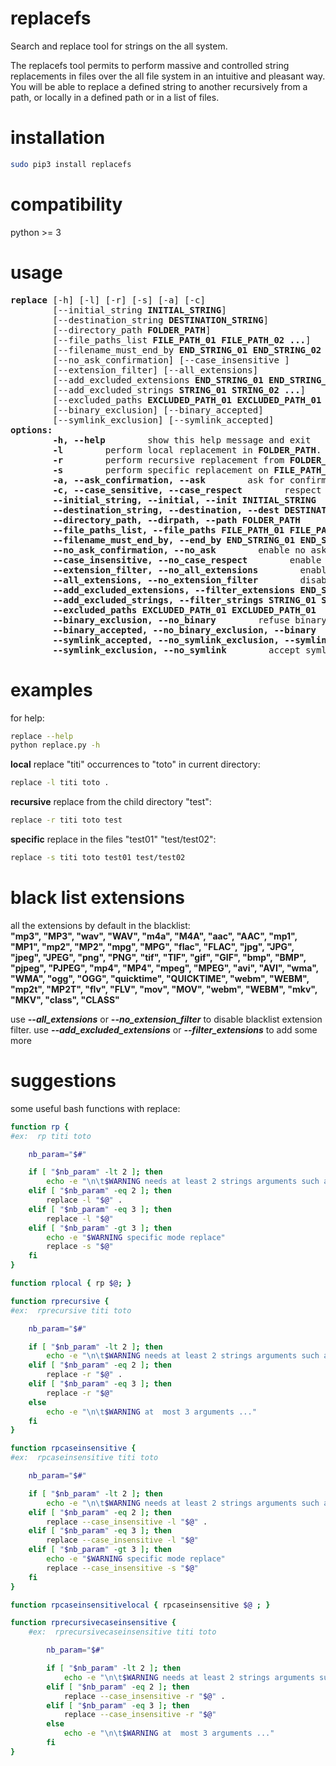 # replacefs
Search and replace tool for strings on the all system.

The replacefs tool permits to perform massive and controlled string replacements in files over the all file system in an intuitive and pleasant way. You will be able to replace a defined string to another recursively from a path, or locally in a defined path or in a list of files.

# installation
```sh
sudo pip3 install replacefs
```

# compatibility
python >= 3

# usage
<pre>
<b>replace</b> [-h] [-l] [-r] [-s] [-a] [-c]
        [--initial_string <b>INITIAL_STRING</b>]
        [--destination_string <b>DESTINATION_STRING</b>]
        [--directory_path <b>FOLDER_PATH</b>]
        [--file_paths_list <b>FILE_PATH_01 FILE_PATH_02 ...</b>]
        [--filename_must_end_by <b>END_STRING_01 END_STRING_02 ...</b>]
        [--no_ask_confirmation] [--case_insensitive ]
        [--extension_filter] [--all_extensions]
        [--add_excluded_extensions <b>END_STRING_01 END_STRING_02 ...</b>]
        [--add_excluded_strings <b>STRING_01 STRING_02 ...</b>]
        [--excluded_paths <b>EXCLUDED_PATH_01 EXCLUDED_PATH_01 ...</b>]
        [--binary_exclusion] [--binary_accepted]
        [--symlink_exclusion] [--symlink_accepted]
<b>options:</b>
<!-- -->        <b>-h, --help</b>        show this help message and exit
<!-- -->        <b>-l</b>        perform local replacement in <b>FOLDER_PATH</b>. Enabled by default
<!-- -->        <b>-r</b>        perform recursive replacement from <b>FOLDER_PATH</b>
<!-- -->        <b>-s</b>        perform specific replacement on <b>FILE_PATH_01 FILE_PATH_02</b> given by --list_files_paths_to_apply
<!-- -->        <b>-a, --ask_confirmation, --ask</b>        ask for confirmation to perform replacement at any <b>INITIAL_STRING</b> occurrence. Enabled by default
<!-- -->        <b>-c, --case_sensitive, --case_respect</b>        respect case when searching for occurrences. Enabled by default
<!-- -->        <b>--initial_string, --initial, --init INITIAL_STRING</b>        precise the string to search and replace
<!-- -->        <b>--destination_string, --destination, --dest DESTINATION_STRING</b>        precise the string to replace the <b>INITIAL_STRING</b> strings found
<!-- -->        <b>--directory_path, --dirpath, --path FOLDER_PATH</b>        precise the path of the directory to perform the replacement from
<!-- -->        <b>--file_paths_list, --file_paths FILE_PATH_01 FILE_PATH_02 ...</b>        precise the list of file paths to perform the replacement on
<!-- -->        <b>--filename_must_end_by, --end_by END_STRING_01 END_STRING_02 ...</b>        precise the list of acceptable end string to filter the files regarding their end names
<!-- -->        <b>--no_ask_confirmation, --no_ask</b>        enable no asking mode. Perform replacement without asking confirmation
<!-- -->        <b>--case_insensitive, --no_case_respect</b>        enable case insensitive. Search for <b>INITIAL_STRING</b> string in insensitive case mode
<!-- -->        <b>--extension_filter, --no_all_extensions</b>        enable blacklist extension filter. The blacklist extension owns more than 60 audio, image and video extensions such as "mp3", "jpg" or "mp4". This mode is enabled by default
<!-- -->        <b>--all_extensions, --no_extension_filter</b>        disable blacklist extension filter.
<!-- -->        <b>--add_excluded_extensions, --filter_extensions END_STRING_01 END_STRING_02 ...</b>        precise the unacceptable end strings to filter the files regarding their end names
<!-- -->        <b>--add_excluded_strings, --filter_strings STRING_01 STRING_02 ...</b>        precise the unacceptable strings to filter the files regarding their names
<!-- -->        <b>--excluded_paths EXCLUDED_PATH_01 EXCLUDED_PATH_01</b>        precise the paths to exclude when searching for the <b>INITIAL_STRING</b> in the file system
<!-- -->        <b>--binary_exclusion, --no_binary</b>        refuse binary files. Enabled by default
<!-- -->        <b>--binary_accepted, --no_binary_exclusion, --binary</b>        accept binary files
<!-- -->        <b>--symlink_accepted, --no_symlink_exclusion, --symlink</b>        refuse symlinks. Enabled by default
<!-- -->        <b>--symlink_exclusion, --no_symlink</b>        accept symlinks
</pre>


# examples
for help:<br/>
```sh
replace --help
python replace.py -h
```

**local** replace "titi" occurrences to "toto" in current directory:<br/>
```sh
replace -l titi toto .
```

**recursive** replace from the child directory "test":<br/>
```sh
replace -r titi toto test
```
**specific** replace in the files "test01" "test/test02":<br/>
```sh
replace -s titi toto test01 test/test02
```

# black list extensions
all the extensions by default in the blacklist:<br/>
**"mp3", "MP3", "wav", "WAV", "m4a", "M4A", "aac", "AAC", "mp1", "MP1", "mp2", "MP2", "mpg", "MPG", "flac", "FLAC", "jpg", "JPG", "jpeg", "JPEG", "png", "PNG", "tif", "TIF", "gif", "GIF", "bmp", "BMP", "pjpeg", "PJPEG", "mp4", "MP4", "mpeg", "MPEG", "avi", "AVI", "wma", "WMA", "ogg", "OGG", "quicktime", "QUICKTIME", "webm", "WEBM", "mp2t", "MP2T", "flv", "FLV", "mov", "MOV", "webm", "WEBM", "mkv", "MKV", "class", "CLASS"**

use   ***--all_extensions*** or ***--no_extension_filter*** to disable blacklist extension filter.
use   ***--add_excluded_extensions*** or ***--filter_extensions*** to add some more

# suggestions
some useful bash functions with replace:<br/>
```sh
function rp {
#ex:  rp titi toto

	nb_param="$#"

	if [ "$nb_param" -lt 2 ]; then
		echo -e "\n\t$WARNING needs at least 2 strings arguments such as:\n\t\treplace titi toto"
	elif [ "$nb_param" -eq 2 ]; then
		replace -l "$@" .
	elif [ "$nb_param" -eq 3 ]; then
		replace -l "$@"
	elif [ "$nb_param" -gt 3 ]; then
		echo -e "$WARNING specific mode replace"
		replace -s "$@"
	fi
}

function rplocal { rp $@; }

function rprecursive {
#ex:  rprecursive titi toto

	nb_param="$#"

	if [ "$nb_param" -lt 2 ]; then
		echo -e "\n\t$WARNING needs at least 2 strings arguments such as:\n\t\treplace titi toto"
	elif [ "$nb_param" -eq 2 ]; then
		replace -r "$@" .
	elif [ "$nb_param" -eq 3 ]; then
		replace -r "$@"
	else
		echo -e "\n\t$WARNING at  most 3 arguments ..."
	fi
}

function rpcaseinsensitive {
#ex:  rpcaseinsensitive titi toto

	nb_param="$#"

	if [ "$nb_param" -lt 2 ]; then
		echo -e "\n\t$WARNING needs at least 2 strings arguments such as:\n\t\treplace titi toto"
	elif [ "$nb_param" -eq 2 ]; then
		replace --case_insensitive -l "$@" .
	elif [ "$nb_param" -eq 3 ]; then
		replace --case_insensitive -l "$@"
	elif [ "$nb_param" -gt 3 ]; then
		echo -e "$WARNING specific mode replace"
		replace --case_insensitive -s "$@"
	fi
}

function rpcaseinsensitivelocal { rpcaseinsensitive $@ ; }

function rprecursivecaseinsensitive {
	#ex:  rprecursivecaseinsensitive titi toto

		nb_param="$#"

		if [ "$nb_param" -lt 2 ]; then
			echo -e "\n\t$WARNING needs at least 2 strings arguments such as:\n\t\treplace titi toto"
		elif [ "$nb_param" -eq 2 ]; then
			replace --case_insensitive -r "$@" .
		elif [ "$nb_param" -eq 3 ]; then
			replace --case_insensitive -r "$@"
		else
			echo -e "\n\t$WARNING at  most 3 arguments ..."
		fi
}
```
